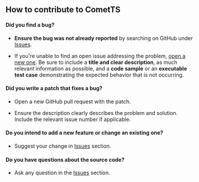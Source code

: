  ## How to contribute to CometTS

#### **Did you find a bug?**

* **Ensure the bug was not already reported** by searching on GitHub under [Issues](https://github.com/CosmiQ/CometTS/issues).

* If you're unable to find an open issue addressing the problem, [open a new one](https://github.com/CosmiQ/CometTS/issues/new). Be sure to include a **title and clear description**, as much relevant information as possible, and a **code sample** or an **executable test case** demonstrating the expected behavior that is not occurring.

#### **Did you write a patch that fixes a bug?**

* Open a new GitHub pull request with the patch.

* Ensure the description clearly describes the problem and solution. Include the relevant issue number if applicable.

#### **Do you intend to add a new feature or change an existing one?**

* Suggest your change in [Issues](https://github.com/CosmiQ/CometTS/issues) section.

#### **Do you have questions about the source code?**

* Ask any question in the [Issues](https://github.com/CosmiQ/CometTS/issues) section.
